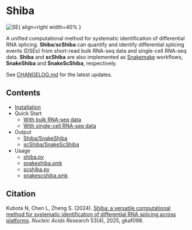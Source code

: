 # Shiba

![SE](https://github.com/Sika-Zheng-Lab/Shiba/blob/main/img/Shiba_icon.png?raw=true){ align=right width=40% }

A unified computational method for systematic identification of differential RNA splicing. **Shiba**/**scShiba** can quantify and identify differential splicing events (DSEs) from short-read bulk RNA-seq data and single-cell RNA-seq data. **Shiba** and **scShiba** are also implemented as [Snakemake](https://snakemake.readthedocs.io/en/stable/) workflows, **SnakeShiba** and **SnakeScShiba**, respectively.

See [CHANGELOG.md](https://github.com/Sika-Zheng-Lab/Shiba/blob/main/CHANGELOG.md) for the latest updates.

## Contents

- [Installation](installation.md)
- Quick Start
    - [With bulk RNA-seq data](quickstart/diff_splicing_bulk.md)
    - [With single-cell RNA-seq data](quickstart/diff_splicing_sc.md)
- Output
    - [Shiba/SnakeShiba](output/shiba.md)
    - [scShiba/SnakeScShiba](output/scshiba.md)
- Usage
    - [shiba.py](usage/shiba.md)
    - [snakeshiba.smk](usage/snakeshiba.md)
    - [scshiba.py](usage/scshiba.md)
    - [snakescshiba.smk](usage/snakescshiba.md)

## Citation

Kubota N, Chen L, Zheng S. (2024). [Shiba: a versatile computational method for systematic identification of differential RNA splicing across platforms](https://academic.oup.com/nar/article/53/4/gkaf098/8042001). *Nucleic Acids Research*  53(4), 2025, gkaf098.

